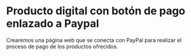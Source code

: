 # Producto digital con botón de pago enlazado a Paypal
Crearemos una página web que se conecta con PayPal para realizar el proceso de pago de los productos ofrecidos.
